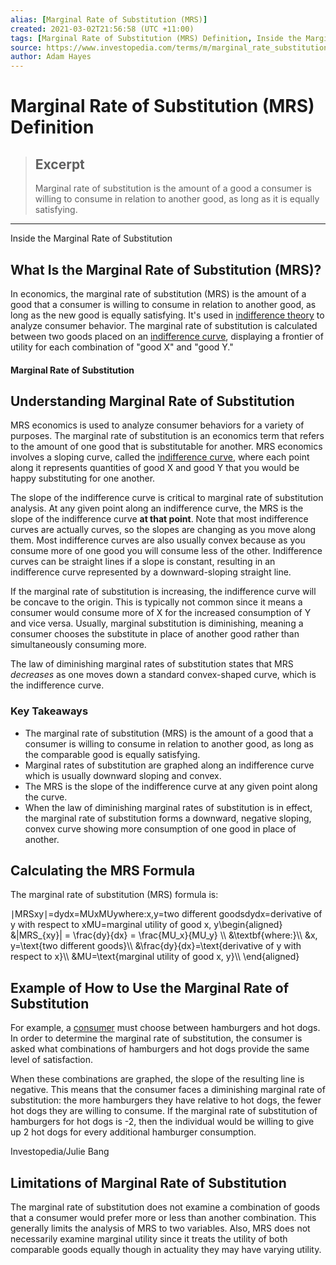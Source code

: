 ```yaml
---
alias: [Marginal Rate of Substitution (MRS)]
created: 2021-03-02T21:56:58 (UTC +11:00)
tags: [Marginal Rate of Substitution (MRS) Definition, Inside the Marginal Rate of Substitution]
source: https://www.investopedia.com/terms/m/marginal_rate_substitution.asp
author: Adam Hayes
---
```


# Marginal Rate of Substitution (MRS) Definition

> ## Excerpt
> Marginal rate of substitution is the amount of a good a consumer is willing to consume in relation to another good, as long as it is equally satisfying.

---

Inside the Marginal Rate of Substitution
## What Is the Marginal Rate of Substitution (MRS)?

In economics, the marginal rate of substitution (MRS) is the amount of a good that a consumer is willing to consume in relation to another good, as long as the new good is equally satisfying. It's used in [indifference theory](https://www.investopedia.com/terms/i/indifferencecurve.asp) to analyze consumer behavior. The marginal rate of substitution is calculated between two goods placed on an [indifference curve](https://www.investopedia.com/terms/i/indifferencecurve.asp), displaying a frontier of utility for each combination of "good X" and "good Y."

#### Marginal Rate of Substitution

## Understanding Marginal Rate of Substitution

MRS economics is used to analyze consumer behaviors for a variety of purposes. The marginal rate of substitution is an economics term that refers to the amount of one good that is substitutable for another. MRS economics involves a sloping curve, called the [indifference curve](https://www.investopedia.com/terms/i/indifferencecurve.asp), where each point along it represents quantities of good X and good Y that you would be happy substituting for one another.

The slope of the indifference curve is critical to marginal rate of substitution analysis. At any given point along an indifference curve, the MRS is the slope of the indifference curve **at that point**. Note that most indifference curves are actually curves, so the slopes are changing as you move along them. Most indifference curves are also usually convex because as you consume more of one good you will consume less of the other. Indifference curves can be straight lines if a slope is constant, resulting in an indifference curve represented by a downward-sloping straight line.

If the marginal rate of substitution is increasing, the indifference curve will be concave to the origin. This is typically not common since it means a consumer would consume more of X for the increased consumption of Y and vice versa. Usually, marginal substitution is diminishing, meaning a consumer chooses the substitute in place of another good rather than simultaneously consuming more.

The law of diminishing marginal rates of substitution states that MRS _decreases_ as one moves down a standard convex-shaped curve, which is the indifference curve.

### Key Takeaways

-   The marginal rate of substitution (MRS) is the amount of a good that a consumer is willing to consume in relation to another good, as long as the comparable good is equally satisfying.
-   Marginal rates of substitution are graphed along an indifference curve which is usually downward sloping and convex.
-   The MRS is the slope of the indifference curve at any given point along the curve.
-   When the law of diminishing marginal rates of substitution is in effect, the marginal rate of substitution forms a downward, negative sloping, convex curve showing more consumption of one good in place of another.

## Calculating the MRS Formula

The marginal rate of substitution (MRS) formula is:

∣MRSxy∣\=dydx\=MUxMUywhere:x,y\=two different goodsdydx\=derivative of y with respect to xMU\=marginal utility of good x, y\\begin{aligned} &|MRS\_{xy}| = \\frac{dy}{dx} = \\frac{MU\_x}{MU\_y} \\\\ &\\textbf{where:}\\\\ &x, y=\\text{two different goods}\\\\ &\\frac{dy}{dx}=\\text{derivative of y with respect to x}\\\\ &MU=\\text{marginal utility of good x, y}\\\\ \\end{aligned}

## Example of How to Use the Marginal Rate of Substitution

For example, a [consumer](https://www.investopedia.com/articles/pf/10/know-your-consumer-protection-laws.asp) must choose between hamburgers and hot dogs. In order to determine the marginal rate of substitution, the consumer is asked what combinations of hamburgers and hot dogs provide the same level of satisfaction.

When these combinations are graphed, the slope of the resulting line is negative. This means that the consumer faces a diminishing marginal rate of substitution: the more hamburgers they have relative to hot dogs, the fewer hot dogs they are willing to consume. If the marginal rate of substitution of hamburgers for hot dogs is -2, then the individual would be willing to give up 2 hot dogs for every additional hamburger consumption. 

Investopedia/Julie Bang

## Limitations of Marginal Rate of Substitution

The marginal rate of substitution does not examine a combination of goods that a consumer would prefer more or less than another combination. This generally limits the analysis of MRS to two variables. Also, MRS does not necessarily examine marginal utility since it treats the utility of both comparable goods equally though in actuality they may have varying utility.
